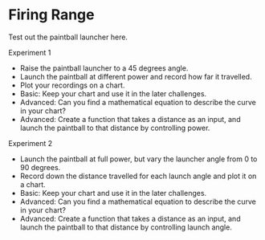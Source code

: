 # Firing Range

Test out the paintball launcher here.

Experiment 1
- Raise the paintball launcher to a 45 degrees angle.
- Launch the paintball at different power and record how far it travelled.
- Plot your recordings on a chart.
- Basic: Keep your chart and use it in the later challenges.
- Advanced: Can you find a mathematical equation to describe the curve in your chart?
- Advanced: Create a function that takes a distance as an input, and launch the paintball to that distance by controlling power.

Experiment 2
- Launch the paintball at full power, but vary the launcher angle from 0 to 90 degrees.
- Record down the distance travelled for each launch angle and plot it on a chart.
- Basic: Keep your chart and use it in the later challenges.
- Advanced: Can you find a mathematical equation to describe the curve in your chart?
- Advanced: Create a function that takes a distance as an input, and launch the paintball to that distance by controlling launch angle.
